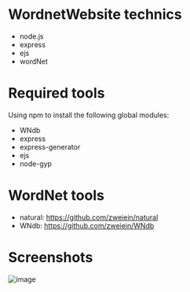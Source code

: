 WordnetWebsite  technics
==============
* node.js
* express
* ejs
* wordNet

Required tools
=============
Using npm to install the following global modules:
* WNdb
* express
* express-generator
* ejs
* node-gyp

WordNet tools
============
* natural: https://github.com/zweiein/natural
* WNdb: https://github.com/zweiein/WNdb

Screenshots
=============
![image](http://i.imgur.com/EtpFU2j.png)

